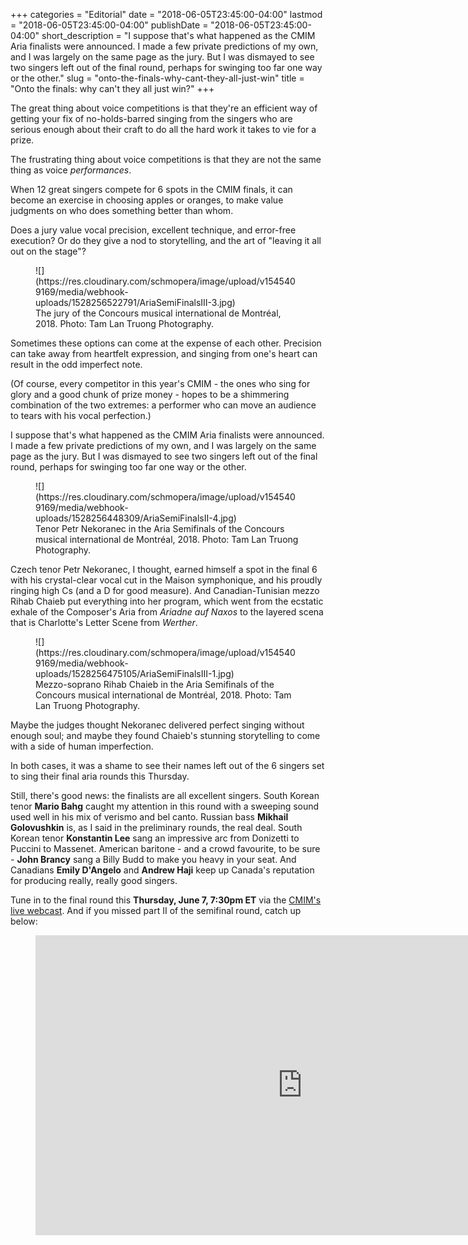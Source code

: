 +++
categories = "Editorial"
date = "2018-06-05T23:45:00-04:00"
lastmod = "2018-06-05T23:45:00-04:00"
publishDate = "2018-06-05T23:45:00-04:00"
short_description = "I suppose that's what happened as the CMIM Aria finalists were announced. I made a few private predictions of my own, and I was largely on the same page as the jury. But I was dismayed to see two singers left out of the final round, perhaps for swinging too far one way or the other."
slug = "onto-the-finals-why-cant-they-all-just-win"
title = "Onto the finals: why can&#039;t they all just win?"
+++

The great thing about voice competitions is that they're an efficient way of getting your fix of no-holds-barred singing from the singers who are serious enough about their craft to do all the hard work it takes to vie for a prize.

The frustrating thing about voice competitions is that they are not the same thing as voice *performances*. 

When 12 great singers compete for 6 spots in the CMIM finals, it can become an exercise in choosing apples or oranges, to make value judgments on who does something better than whom. 

Does a jury value vocal precision, excellent technique, and error-free execution? Or do they give a nod to storytelling, and the art of "leaving it all out on the stage"? 

<figure data-type="image">
![](https://res.cloudinary.com/schmopera/image/upload/v1545409169/media/webhook-uploads/1528256522791/AriaSemiFinalsIII-3.jpg)
<figcaption>The jury of the Concours musical international de Montréal, 2018. Photo: Tam Lan Truong Photography.</figcaption>
</figure>

Sometimes these options can come at the expense of each other. Precision can take away from heartfelt expression, and singing from one's heart can result in the odd imperfect note.

(Of course, every competitor in this year's CMIM - the ones who sing for glory and a good chunk of prize money - hopes to be a shimmering combination of the two extremes: a performer who can move an audience to tears with his vocal perfection.)

I suppose that's what happened as the CMIM Aria finalists were announced. I made a few private predictions of my own, and I was largely on the same page as the jury. But I was dismayed to see two singers left out of the final round, perhaps for swinging too far one way or the other.

<figure data-type="image">
![](https://res.cloudinary.com/schmopera/image/upload/v1545409169/media/webhook-uploads/1528256448309/AriaSemiFinalsII-4.jpg)
<figcaption>Tenor Petr Nekoranec in the Aria Semifinals of the Concours musical international de Montréal, 2018. Photo: Tam Lan Truong Photography.</figcaption>
</figure>

Czech tenor Petr Nekoranec, I thought, earned himself a spot in the final 6 with his crystal-clear vocal cut in the Maison symphonique, and his proudly ringing high Cs (and a D for good measure). And Canadian-Tunisian mezzo Rihab Chaieb put everything into her program, which went from the ecstatic exhale of the Composer's Aria from *Ariadne auf Naxos* to the layered scena that is Charlotte's Letter Scene from *Werther*. 

<figure data-type="image">
![](https://res.cloudinary.com/schmopera/image/upload/v1545409169/media/webhook-uploads/1528256475105/AriaSemiFinalsIII-1.jpg)
<figcaption>Mezzo-soprano Rihab Chaieb in the Aria Semifinals of the Concours musical international de Montréal, 2018. Photo: Tam Lan Truong Photography.</figcaption>
</figure>

Maybe the judges thought Nekoranec delivered perfect singing without enough soul; and maybe they found Chaieb's stunning storytelling to come with a side of human imperfection.

In both cases, it was a shame to see their names left out of the 6 singers set to sing their final aria rounds this Thursday.

Still, there's good news: the finalists are all excellent singers. South Korean tenor **Mario Bahg** caught my attention in this round with a sweeping sound used well in his mix of verismo and bel canto. Russian bass **Mikhail Golovushkin** is, as I said in the preliminary rounds, the real deal. South Korean tenor **Konstantin Lee** sang an impressive arc from Donizetti to Puccini to Massenet. American baritone - and a crowd favourite, to be sure - **John Brancy** sang a Billy Budd to make you heavy in your seat. And Canadians **Emily D'Angelo** and **Andrew Haji** keep up Canada's reputation for producing really, really good singers.

Tune in to the final round this **Thursday, June 7, 7:30pm ET** via the [CMIM's live webcast](https://concoursmontreal.ca/en/live/). And if you missed part II of the semifinal round, catch up below:

<figure data-type="video">
<iframe width="854" height="480" src="https://www.youtube.com/embed/
gCOPWbzu04o" frameborder="0" allow="autoplay; encrypted-media" allowfullscreen></iframe>
</figure>
